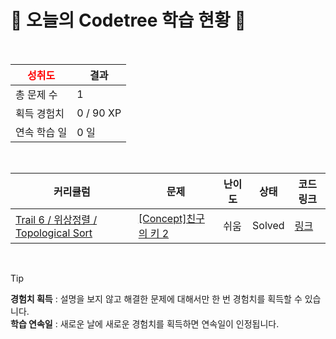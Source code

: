 # 🌲 오늘의 Codetree 학습 현황 🌲

<br />

| <span style="color:red;display:block;text-align:center;"> **성취도**</span> | 결과 |
|---|---|
| 총 문제 수 | 1 |
| 획득 경험치 | 0 / 90 XP |
| 연속 학습 일 | 0 일 |

<br />

|커리큘럼|문제|난이도|상태|코드 링크|
|---|---|---|---|---|
|[Trail 6 / 위상정렬 / Topological Sort](https://www.codetree.ai/trail-info/intermediate-high/)|[[Concept]친구의 키 2](https://www.codetree.ai/trails/complete/curated-cards/intro-height-of-friends-2/)|쉬움|Solved|[링크](https://github.com/Jiho001/coding-test/blob/main/250725/%EC%B9%9C%EA%B5%AC%EC%9D%98%20%ED%82%A4%202/height-of-friends-2.py)|


<br />

> [!TIP]
> **경험치 획득** : 설명을 보지 않고 해결한 문제에 대해서만 한 번 경험치를 획득할 수 있습니다.  
> **학습 연속일** : 새로운 날에 새로운 경험치를 획득하면 연속일이 인정됩니다.

